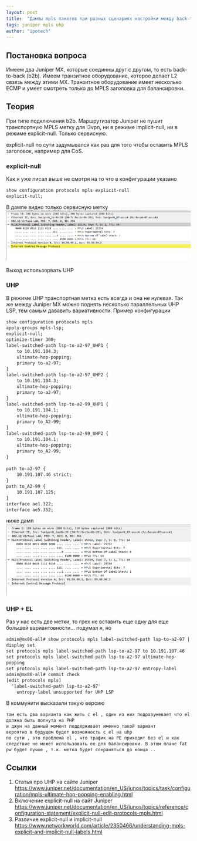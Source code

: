 ```yaml
---
layout: post
title:  "Дампы mpls пакетов при разных сценариях настройки между back-to-back маршрутизаторами Juniper MX"
tags: juniper mpls uhp
author: "ipotech"
---
```

## Постановка вопроса
Имеем два Juniper MX, которые соединны друг с другом, то есть back-to-back (b2b).
Имеем транзитное оборудование, которое делает L2 свзязь между этими MX.
Транзитное оборудование имеет несколько ECMP и умеет смотреть только до MPLS заголовка для балансировки.

## Теория
При типе подключения b2b. Маршрутизатор Juniper не пушит транспортную MPLS метку для l3vpn, ни в режиме implicit-null, ни в режиме explicit-null. Только сервисную.

explicit-null по сути задумывался как раз для того чтобы оставить MPLS заголовок, например для CoS.

### explicit-null
Как я уже писал выше не смотря на то что в конфигурации указано
```
show configuration protocols mpls explicit-null
explicit-null;
```
В дампе видно только сервисную метку
![explicit-php](/images/explicit-b2b-php.png)

Выход использорвать UHP
### UHP
В режиме UHP транспортная метка есть всегда и она не нулевая.
Так же между Juniper MX можно поднять несколько параллельных UHP LSP, тем самым дававить вариативности.
Пример конфигурации
```
show configuration protocols mpls
apply-groups mpls-lsp;
explicit-null;
optimize-timer 300;
label-switched-path lsp-to-a2-97_UHP1 {
    to 10.191.104.3;
    ultimate-hop-popping;
    primary to-a2-97;
}
label-switched-path lsp-to-a2-97_UHP2 {
    to 10.191.104.3;
    ultimate-hop-popping;
    primary to-a2-97;
}
label-switched-path lsp-to-a2-99_UHP1 {
    to 10.191.104.1;
    ultimate-hop-popping;
    primary to_A2-99;
}
label-switched-path lsp-to-a2-99_UHP2 {
    to 10.191.104.1;
    ultimate-hop-popping;
    primary to_A2-99;
}

path to-a2-97 {
    10.191.107.46 strict;
}
path to_A2-99 {
    10.191.107.125;
}
interface ae1.322;
interface ae5.352;
```

ниже дамп
![explicit-uhp](/images/uhp-b2b.png)
### UHP + EL
Раз у нас есть две метки, то грех не вставить еще одну для еще большей вариантовности... подумал я, но
```
admin@mx80-all# show protocols mpls label-switched-path lsp-to-a2-97 | display set
set protocols mpls label-switched-path lsp-to-a2-97 to 10.191.107.46
set protocols mpls label-switched-path lsp-to-a2-97 ultimate-hop-popping
set protocols mpls label-switched-path lsp-to-a2-97 entropy-label
admin@mx80-all# commit check
[edit protocols mpls]
  'label-switched-path lsp-to-a2-97'
    entropy-label unsupported for UHP LSP
```
В коммунити высказали такую версию
```
там есть два варианта как жить с el , один из них подразумевает что el должна быть попнута на PHP
и джун на данный момент поддерживает именно такой вариант
вероятно в будущем будет возможность с el на uhp
по сути , это проблема el , что трафик на PE приходит без el и как следствие не может использовать ее для балансировки. В этом плане fat pw будет лучше , т.к. метка будет сохраняться до конца ..
```

## Ссылки
1. Статья про UHP на сайте Juniper https://www.juniper.net/documentation/en_US/junos/topics/task/configuration/mpls-ultimate-hop-popping-enabling.html
2. Включение explicit-null на сайт Juniper https://www.juniper.net/documentation/en_US/junos/topics/reference/configuration-statement/explicit-null-edit-protocols-mpls.html
3. Различие explicit-null и implicit-null https://www.networkworld.com/article/2350466/understanding-mpls-explicit-and-implicit-null-labels.html
